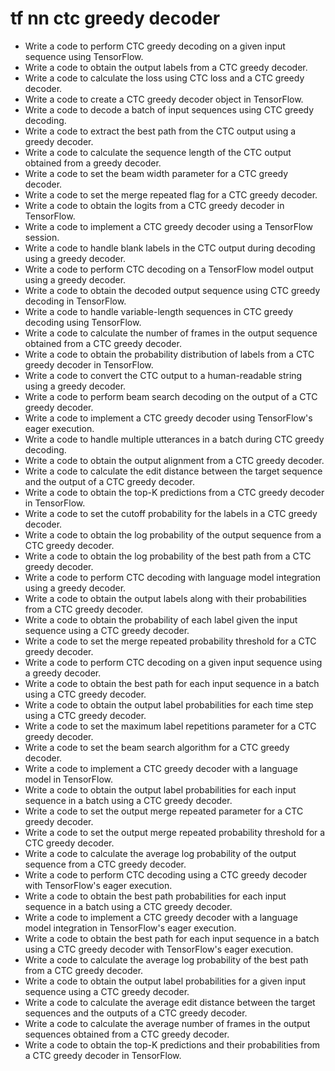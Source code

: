 # tf nn ctc greedy decoder

- Write a code to perform CTC greedy decoding on a given input sequence using TensorFlow.
- Write a code to obtain the output labels from a CTC greedy decoder.
- Write a code to calculate the loss using CTC loss and a CTC greedy decoder.
- Write a code to create a CTC greedy decoder object in TensorFlow.
- Write a code to decode a batch of input sequences using CTC greedy decoding.
- Write a code to extract the best path from the CTC output using a greedy decoder.
- Write a code to calculate the sequence length of the CTC output obtained from a greedy decoder.
- Write a code to set the beam width parameter for a CTC greedy decoder.
- Write a code to set the merge repeated flag for a CTC greedy decoder.
- Write a code to obtain the logits from a CTC greedy decoder in TensorFlow.
- Write a code to implement a CTC greedy decoder using a TensorFlow session.
- Write a code to handle blank labels in the CTC output during decoding using a greedy decoder.
- Write a code to perform CTC decoding on a TensorFlow model output using a greedy decoder.
- Write a code to obtain the decoded output sequence using CTC greedy decoding in TensorFlow.
- Write a code to handle variable-length sequences in CTC greedy decoding using TensorFlow.
- Write a code to calculate the number of frames in the output sequence obtained from a CTC greedy decoder.
- Write a code to obtain the probability distribution of labels from a CTC greedy decoder in TensorFlow.
- Write a code to convert the CTC output to a human-readable string using a greedy decoder.
- Write a code to perform beam search decoding on the output of a CTC greedy decoder.
- Write a code to implement a CTC greedy decoder using TensorFlow's eager execution.
- Write a code to handle multiple utterances in a batch during CTC greedy decoding.
- Write a code to obtain the output alignment from a CTC greedy decoder.
- Write a code to calculate the edit distance between the target sequence and the output of a CTC greedy decoder.
- Write a code to obtain the top-K predictions from a CTC greedy decoder in TensorFlow.
- Write a code to set the cutoff probability for the labels in a CTC greedy decoder.
- Write a code to obtain the log probability of the output sequence from a CTC greedy decoder.
- Write a code to obtain the log probability of the best path from a CTC greedy decoder.
- Write a code to perform CTC decoding with language model integration using a greedy decoder.
- Write a code to obtain the output labels along with their probabilities from a CTC greedy decoder.
- Write a code to obtain the probability of each label given the input sequence using a CTC greedy decoder.
- Write a code to set the merge repeated probability threshold for a CTC greedy decoder.
- Write a code to perform CTC decoding on a given input sequence using a greedy decoder.
- Write a code to obtain the best path for each input sequence in a batch using a CTC greedy decoder.
- Write a code to obtain the output label probabilities for each time step using a CTC greedy decoder.
- Write a code to set the maximum label repetitions parameter for a CTC greedy decoder.
- Write a code to set the beam search algorithm for a CTC greedy decoder.
- Write a code to implement a CTC greedy decoder with a language model in TensorFlow.
- Write a code to obtain the output label probabilities for each input sequence in a batch using a CTC greedy decoder.
- Write a code to set the output merge repeated parameter for a CTC greedy decoder.
- Write a code to set the output merge repeated probability threshold for a CTC greedy decoder.
- Write a code to calculate the average log probability of the output sequence from a CTC greedy decoder.
- Write a code to perform CTC decoding using a CTC greedy decoder with TensorFlow's eager execution.
- Write a code to obtain the best path probabilities for each input sequence in a batch using a CTC greedy decoder.
- Write a code to implement a CTC greedy decoder with a language model integration in TensorFlow's eager execution.
- Write a code to obtain the best path for each input sequence in a batch using a CTC greedy decoder with TensorFlow's eager execution.
- Write a code to calculate the average log probability of the best path from a CTC greedy decoder.
- Write a code to obtain the output label probabilities for a given input sequence using a CTC greedy decoder.
- Write a code to calculate the average edit distance between the target sequences and the outputs of a CTC greedy decoder.
- Write a code to calculate the average number of frames in the output sequences obtained from a CTC greedy decoder.
- Write a code to obtain the top-K predictions and their probabilities from a CTC greedy decoder in TensorFlow.